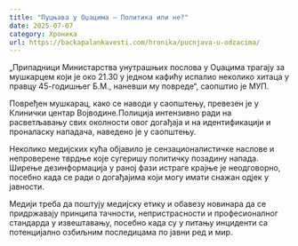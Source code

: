```yaml
---
title: "Пуцњава у Оџацима – Политика или не?"
date: 2025-07-07
category: Хроника
url: https://backapalankavesti.com/hronika/pucnjava-u-odzacima/
---
```


„Припадници Министарства унутрашњих послова у Оџацима трагају за мушкарцем који је око 21.30 у једном кафићу испалио неколико хитаца у правцу 45-годишњег Б.М., наневши му повреде“, саопштио је МУП.

Повређен мушкарац, како се наводи у саопштењу, превезен је у Клинички центар Војводине.Полиција интензивно ради на расветљавању свих околности овог догађаја и на идентификацији и проналаску нападача, наведено је у саопштењу.

Неколико медијских кућа објавило је сензационалистичке наслове и непроверене тврдње које сугеришу политичку позадину напада. Ширење дезинформација у раној фази истраге крајње је неодговорно, посебно када се ради о догађајима који могу имати снажан одјек у јавности.

Медији треба да поштују медијску етику и обавезу новинара да се придржавају принципа тачности, непристрасности и професионалног стандарда у извештавању, посебно када су у питању инциденти са потенцијално озбиљним последицама по јавни ред и мир.
